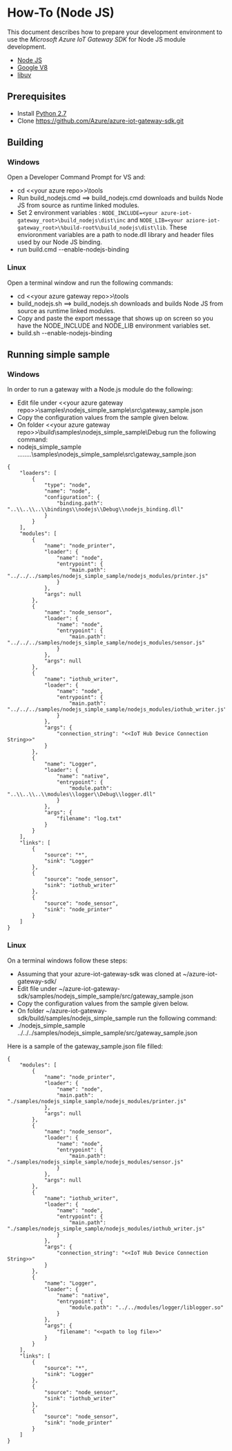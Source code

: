 # How-To (Node JS)
This document describes how to prepare your development environment to use the *Microsoft Azure IoT Gateway SDK* for Node JS module development.

- [Node JS](https://nodejs.org/)
- [Google V8](https://developers.google.com/v8/)
- [libuv](http://libuv.org/)

## Prerequisites
- Install [Python 2.7](https://www.python.org/downloads/release/python-2712/)
- Clone https://github.com/Azure/azure-iot-gateway-sdk.git

## Building
### Windows
Open a Developer Command Prompt for VS and: 

- cd <\<your azure repo>>\tools
- Run build_nodejs.cmd ==> build_nodejs.cmd downloads and builds Node JS from source as runtime linked modules.
- Set 2 environment variables : `NODE_INCLUDE=<your azure-iot-gateway_root>\build_nodejs\dist\inc` and `NODE_LIB=<your aziore-iot-gateway_root>\%build-root%\build_nodejs\dist\lib`. These envioronment variables are a path to node.dll library and header files used by our Node JS binding. 
- run build.cmd --enable-nodejs-binding


### Linux
Open a terminal window and run the following commands:

- cd <\<your azure gateway repo>>\tools
- build_nodejs.sh ==> build_nodejs.sh downloads and builds Node JS from source as runtime linked modules.
- Copy and paste the export message that shows up on screen so you have the NODE_INCLUDE and NODE_LIB environment variables set.
- build.sh --enable-nodejs-binding


## Running simple sample
### Windows
In order to run a gateway with a Node.js module do the following:

- Edit file under <\<your azure gateway repo>>\samples\nodejs_simple_sample\src\gateway_sample.json
- Copy the configuration values from the sample given below.
- On folder <\<your azure gateway repo>>\build\samples\nodejs_simple_sample\Debug run the following command: 
- nodejs_simple_sample ..\..\..\..\samples\nodejs_simple_sample\src\gateway_sample.json

```
{
    "loaders": [
        {
            "type": "node",
            "name": "node",
            "configuration": {
                "binding.path": "..\\..\\..\\bindings\\nodejs\\Debug\\nodejs_binding.dll"
            }
        }
    ],
    "modules": [
        {
            "name": "node_printer",
            "loader": {
                "name": "node",
                "entrypoint": {
                    "main.path": "../../../samples/nodejs_simple_sample/nodejs_modules/printer.js"
                }
            },
            "args": null
        },
        {
            "name": "node_sensor",
            "loader": {
                "name": "node",
                "entrypoint": {
                    "main.path": "../../../samples/nodejs_simple_sample/nodejs_modules/sensor.js"
                }
            },
            "args": null
        },
        {
            "name": "iothub_writer",
            "loader": {
                "name": "node",
                "entrypoint": {
                    "main.path": "../../../samples/nodejs_simple_sample/nodejs_modules/iothub_writer.js"
                }
            },
            "args": {
                "connection_string": "<<IoT Hub Device Connection String>>"
            }
        },
        {
            "name": "Logger",
            "loader": {
                "name": "native",
                "entrypoint": {
                    "module.path": "..\\..\\..\\modules\\logger\\Debug\\logger.dll"
                }
            },
            "args": {
                "filename": "log.txt"
            }
        }
    ],
    "links": [
        {
            "source": "*",
            "sink": "Logger"
        },
        {
            "source": "node_sensor",
            "sink": "iothub_writer"
        },
        {
            "source": "node_sensor",
            "sink": "node_printer"
        }
    ]
}
```


### Linux
On a terminal windows follow these steps:
- Assuming that your azure-iot-gateway-sdk was cloned at ~/azure-iot-gateway-sdk/
- Edit file under ~/azure-iot-gateway-sdk/samples/nodejs_simple_sample/src/gateway_sample.json
- Copy the configuration values from the sample given below.
- On folder ~/azure-iot-gateway-sdk/build/samples/nodejs_simple_sample run the following command: 
- ./nodejs_simple_sample ../../../samples/nodejs_simple_sample/src/gateway_sample.json

Here is a sample of the gateway_sample.json file filled:
```
{
    "modules": [
        {
            "name": "node_printer",
            "loader": {
                "name": "node",
                "main.path": "./samples/nodejs_simple_sample/nodejs_modules/printer.js"
            },
            "args": null
        },
        {
            "name": "node_sensor",
            "loader": {
                "name": "node",
                "entrypoint": {
                    "main.path": "./samples/nodejs_simple_sample/nodejs_modules/sensor.js"
                }
            },
            "args": null
        },
        {
            "name": "iothub_writer",
            "loader": {
                "name": "node",
                "entrypoint": {
                    "main.path": "./samples/nodejs_simple_sample/nodejs_modules/iothub_writer.js"
                }
            },
            "args": {
                "connection_string": "<<IoT Hub Device Connection String>>"
            }
        },
        {
            "name": "Logger",
            "loader": {
                "name": "native",
                "entrypoint": {
                    "module.path": "../../modules/logger/liblogger.so"
                }
            },
            "args": {
                "filename": "<<path to log file>>"
            }
        }
    ],
    "links": [
        {
            "source": "*",
            "sink": "Logger"
        },
        {
            "source": "node_sensor",
            "sink": "iothub_writer"
        },
        {
            "source": "node_sensor",
            "sink": "node_printer"
        }
    ]
}
```
